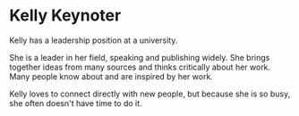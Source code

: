 # Kelly Keynoter

Kelly has a leadership position at a university.

She is a leader in her field, speaking and publishing widely. She brings together ideas from many sources and thinks critically about her work. Many people know about and are inspired by her work.

Kelly loves to connect directly with new people, but because she is so busy, she often doesn't have time to do it.
